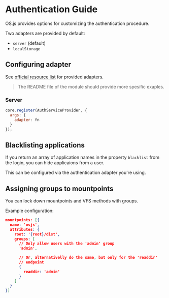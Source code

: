 # Authentication Guide

OS.js provides options for customizing the authentication procedure.

Two adapters are provided by default:

* `server` (default)
* `localStorage`

## Configuring adapter

See [official resource list](/resource/official/README.md) for provided adapters.

> The README file of the module should provide more spesific exaples.

### Server

```javascript
core.register(AuthServiceProvider, {
  args: {
    adapter: fn
  }
});
```

## Blacklisting applications

If you return an array of application names in the property `blacklist` from the login, you can hide applicaions from a user.

This can be configured via the authentication adapter you're using.

## Assigning groups to mountpoints

You can lock down mountpoints and VFS methods with groups.

Example configuration:

```json
mountpoints: [{
  name: 'osjs',
  attributes: {
    root: '{root}/dist',
    groups: [
      // Only allow users with the 'admin' group
      'admin',

      // Or, alternativelly do the same, but only for the 'readdir'
      // endpoint
      {
        readdir: 'admin'
      }
    ]
  }
}]
```
